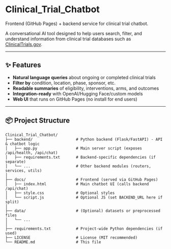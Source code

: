 # Clinical_Trial_Chatbot

Frontend (GitHub Pages) + backend service for clinical trial chatbot.

A conversational AI tool designed to help users search, filter, and understand information from clinical trial databases such as [ClinicalTrials.gov](https://clinicaltrials.gov/).

---

## ✨ Features
- **Natural language queries** about ongoing or completed clinical trials
- **Filter by** condition, location, phase, sponsor, etc.
- **Readable summaries** of eligibility, interventions, arms, and outcomes
- **Integration-ready** with OpenAI/Hugging Face/custom models
- **Web UI** that runs on GitHub Pages (no install for end users)

---

## 📦 Project Structure
```text
Clinical_Trial_Chatbot/
├── backend/                   # Python backend (Flask/FastAPI) - API & chatbot logic
│   ├── app.py                 # Main server script (exposes /api/health, /api/chat)
│   ├── requirements.txt       # Backend-specific dependencies (if separate)
│   └── ...                    # Other backend modules (routers, services, utils)
│
├── docs/                      # Frontend (served via GitHub Pages)
│   ├── index.html             # Main chatbot UI (calls backend /api/chat)
│   ├── style.css              # Optional styles
│   └── script.js              # Optional JS (set BACKEND_URL here if split)
│
├── data/                      # (Optional) datasets or preprocessed files
│   └── ...
│
├── requirements.txt           # Project-wide Python dependencies (if used)
├── LICENSE                    # License (MIT recommended)
└── README.md                  # This file
